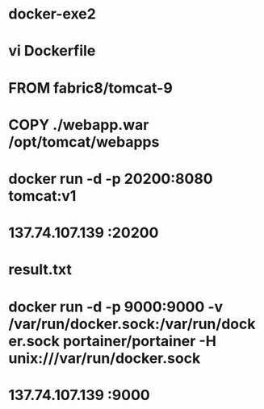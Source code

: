# docker-exe2
# vi Dockerfile
# FROM fabric8/tomcat-9
# COPY ./webapp.war   /opt/tomcat/webapps

# docker run -d -p 20200:8080 tomcat:v1

# 137.74.107.139 :20200

# result.txt

# docker run -d -p 9000:9000 -v /var/run/docker.sock:/var/run/docker.sock portainer/portainer -H unix:///var/run/docker.sock

# 137.74.107.139 :9000